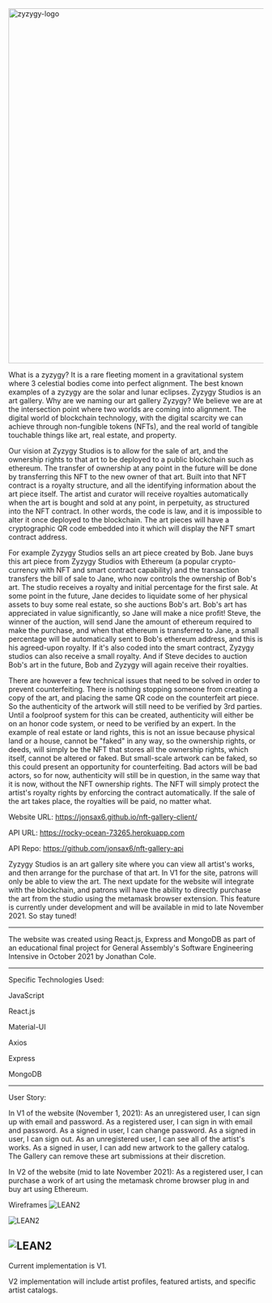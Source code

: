 <img src="https://i.imgur.com/7MoUwiX.png" alt="zyzygy-logo" width="700"/>


What is a zyzygy? It is a rare fleeting moment in a gravitational system where 3 celestial bodies come into perfect alignment.  The best known examples of a zyzygy are the solar and lunar eclipses. Zyzygy Studios is an art gallery.  Why are we naming our art gallery Zyzygy?  We believe we are at the intersection point where two worlds are coming into alignment.  The digital world of blockchain technology, with the digital scarcity we can achieve through non-fungible tokens (NFTs), and the real world of tangible touchable things like art, real estate, and property. 

Our vision at Zyzygy Studios is to allow for the sale of art, and the ownership rights to that art to be deployed to a public blockchain such as ethereum. The transfer of ownership at any point in the future will be done by transferring this NFT to the new owner of that art. Built into that NFT contract is a royalty structure, and all the identifying information about the art piece itself. The artist and curator will receive royalties automatically when the art is bought and sold at any point, in perpetuity, as structured into the NFT contract.  In other words, the code is law, and it is impossible to alter it once deployed to the blockchain. The art pieces will have a cryptographic QR code embedded into it which will display the NFT smart contract address. 

For example Zyzygy Studios sells an art piece created by Bob.  Jane buys this art piece from Zyzygy Studios with Ethereum (a popular crypto-currency with NFT and smart contract capability) and the transaction transfers the bill of sale to Jane, who now controls the ownership of Bob's art.  The studio receives a royalty and initial percentage for the first sale.  At some point in the future, Jane decides to liquidate some of her physical assets to buy some real estate, so she auctions Bob's art. Bob's art has appreciated in value significantly, so Jane will make a nice profit! Steve, the winner of the auction, will send Jane the amount of ethereum required to make the purchase, and when that ethereum is transferred to Jane, a small percentage will be automatically sent to Bob's ethereum address, and this is his agreed-upon royalty.  If it's also coded into the smart contract, Zyzygy studios can also receive a small royalty.  And if Steve decides to auction Bob's art in the future, Bob and Zyzygy will again receive their royalties. 

There are however a few technical issues that need to be solved in order to prevent counterfeiting. There is nothing stopping someone from creating a copy of the art, and placing the same QR code on the counterfeit art piece. So the authenticity of the artwork will still need to be verified by 3rd parties.  Until a foolproof system for this can be created, authenticity will either be on an honor code system, or need to be verified by an expert.  In the example of real estate or land rights, this is not an issue because physical land or a house, cannot be "faked" in any way, so the ownership rights, or deeds, will simply be the NFT that stores all the ownership rights, which itself, cannot be altered or faked.  But small-scale artwork can be faked, so this could present an opportunity for counterfeiting. Bad actors will be bad actors, so for now, authenticity will still be in question, in the same way that it is now, without the NFT ownership rights.  The NFT will simply protect the artist's royalty rights by enforcing the contract automatically.  If the sale of the art takes place, the royalties will be paid, no matter what. 

Website URL: https://jonsax6.github.io/nft-gallery-client/

API URL: https://rocky-ocean-73265.herokuapp.com

API Repo: https://github.com/jonsax6/nft-gallery-api

Zyzygy Studios is an art gallery site where you can view all artist's works, and then arrange for the purchase of that art. In V1 for the site, patrons will only be able to view the art. The next update for the website will integrate with the blockchain, and patrons will have the ability to directly purchase the art from the studio using the metamask browser extension. This feature is currently under development and will be available in mid to late November 2021. So stay tuned!  

---
The website was created using React.js, Express and MongoDB as part of an educational final project for General Assembly's Software Engineering Intensive in October 2021 by Jonathan Cole.

---
Specific Technologies Used:

JavaScript

React.js

Material-UI

Axios

Express

MongoDB

---
User Story:

In V1 of the website (November 1, 2021):
As an unregistered user, I can sign up with email and password.
As a registered user, I can sign in with email and password.
As a signed in user, I can change password.
As a signed in user, I can sign out.
As an unregistered user, I can see all of the artist's works.
As a signed in user, I can add new artwork to the gallery catalog.  The Gallery can remove these art submissions at their discretion.

In V2 of the website (mid to late November 2021):
As a registered user, I can purchase a work of art using the metamask chrome browser plug in and buy art using Ethereum.

Wireframes
![LEAN2](https://i.ibb.co/yQ95nKX/camp-io-pg-1.png)

![LEAN2](https://i.ibb.co/db72XdY/camp-io-pg-2.png)

![LEAN2](https://i.ibb.co/55SZh5h/camp-io-pg-3.png)
---

Current implementation is V1.

V2 implementation will include artist profiles, featured artists, and specific artist catalogs.
